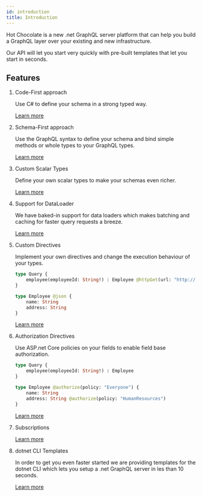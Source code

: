 ```yaml
---
id: introduction
title: Introduction
---
```


Hot Chocolate is a new .net GraphQL server platform that can help you build a GraphQL layer over your existing and new infrastructure.

Our API will let you start very quickly with pre-built templates that let you start in seconds.

## Features

1. Code-First approach

    Use C# to define your schema in a strong typed way.

    [Learn more](code-first.md)

1. Schema-First approach

    Use the GraphQL syntax to define your schema and bind simple methods or whole types to your GraphQL types.

    [Learn more](schema-first.md)

1. Custom Scalar Types

    Define your own scalar types to make your schemas even richer.

    [Learn more](custom-scalar-types.md)

1. Support for DataLoader

    We have baked-in support for data loaders which makes batching and caching for faster query requests a breeze.

    [Learn more](dataloaders.md)

1. Custom Directives

    Implement your own directives and change the execution behaviour of your types.

    ```graphql
    type Query {
        employee(employeeId: String!) : Employee @httpGet(url: "http://someserver/persons/$employeeId")
    }

    type Employee @json {
        name: String
        address: String
    }
    ```

    [Learn more](directive.md)

1. Authorization Directives

    Use ASP.net Core policies on your fields to enable field base authorization.

    ```graphql
    type Query {
        employee(employeeId: String!) : Employee
    }

    type Employee @authorize(policy: "Everyone") {
        name: String
        address: String @authorize(policy: "HumanResources")
    }
    ```

    [Learn more](authorization.md)

1. Subscriptions

    [Learn more](code-first-subscription.md)

1. dotnet CLI Templates

    In order to get you even faster started we are providing templates for the dotnet CLI which lets you setup a .net GraphQL server in les than 10 seconds.

    [Learn more](dotnet-cli.md)
